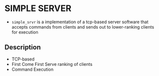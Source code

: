 # SIMPLE SERVER
- `simple_srvr` is a implementation of a tcp-based server software that accepts commands from clients and sends out to lower-ranking clients for execution

## Description
- TCP-based
- First Come First Serve ranking of clients
- Command Execution

